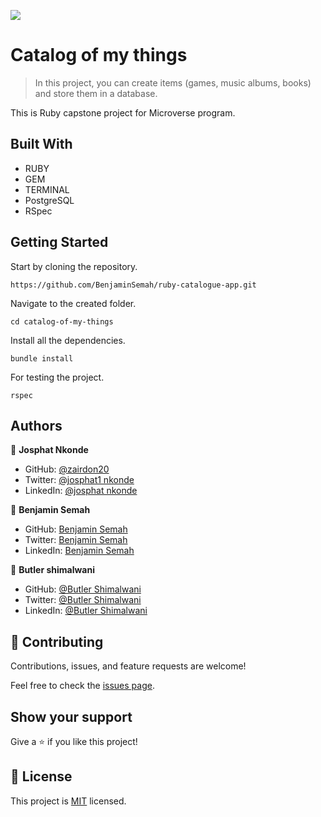 ![](https://img.shields.io/badge/Microverse-blueviolet)

# Catalog of my things

> In this project, you can create items (games, music albums, books) and store them in a database.

This is Ruby capstone project for Microverse program.

## Built With

- RUBY
- GEM
- TERMINAL
- PostgreSQL
- RSpec

## Getting Started

Start by cloning the repository.

`https://github.com/BenjaminSemah/ruby-catalogue-app.git`

Navigate to the created folder.

`cd catalog-of-my-things`

Install all the dependencies.

`bundle install`

For testing the project.

```
rspec
```
## Authors

👤 **Josphat Nkonde**

- GitHub: [@zairdon20](https://github.com/zairdon20)
- Twitter: [@josphat1 nkonde](https://twitter.com/josphat-nkonde)
- LinkedIn: [@josphat nkonde](https://www.linkedin.com/in/josphat-nkonde)

👤 **Benjamin Semah** 
- GitHub: [Benjamin Semah](https://github.com/BenjaminSemah) 
- Twitter: [Benjamin Semah](https://twitter.com/BenjaminSemah) 
- LinkedIn: [Benjamin Semah](https://www.linkedin.com/in/benjaminsemah/)

👤 **Butler shimalwani**

- GitHub: [@Butler Shimalwani](https://github.com/butler-shimalwani)
- Twitter: [@Butler Shimalwani](https://twitter.com/butler-shimalwani)
- LinkedIn: [@Butler Shimalwani](https://www.linkedin.com/in/butler-shimalwani)

## 🤝 Contributing

Contributions, issues, and feature requests are welcome!

Feel free to check the [issues page](../../issues/).

## Show your support

Give a ⭐️ if you like this project!

## 📝 License

This project is [MIT](./MIT.md) licensed.